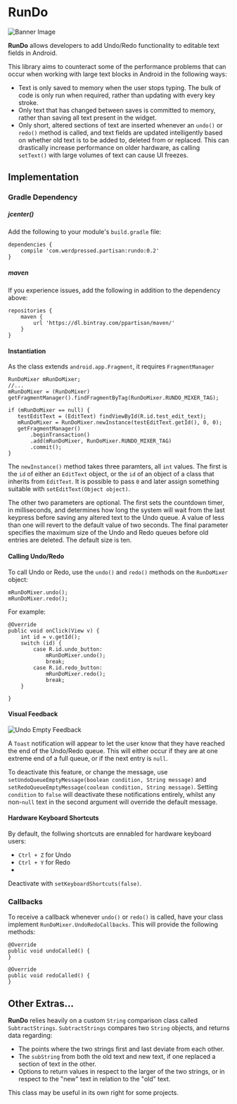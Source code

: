 # RunDo
![Banner Image](http://oi62.tinypic.com/s49utw.jpg)

__RunDo__ allows developers to add Undo/Redo functionality to editable text fields in Android.  

This library aims to counteract some of the performance problems that can occur when working with large text blocks in Android in the following ways:
* Text is only saved to memory when the user stops typing. The bulk of code is only run when required, rather than updating with every key stroke.
* Only text that has changed between saves is committed to memory, rather than saving all text present in the widget.
* Only short, altered sections of text are inserted whenever an `undo()` or `redo()` method is called, and text fields are updated intelligently based on whether old text is to be added to, deleted from or replaced. This can drastically increase performance on older hardware, as calling `setText()` with large volumes of text can cause UI freezes.

## Implementation ##

### Gradle Dependency

##### jcenter()

Add the following to your module's `build.gradle` file:

    dependencies {
        compile 'com.werdpressed.partisan:rundo:0.2'
    }
    
##### maven

If you experience issues, add the following in addition to the dependency above:

    repositories {
        maven {
            url 'https://dl.bintray.com/ppartisan/maven/'
        }
    }

#### Instantiation

As the class extends `android.app.Fragment`, it requires `FragmentManager`

    RunDoMixer mRunDoMixer;
    //...
    mRunDoMixer = (RunDoMixer) getFragmentManager().findFragmentByTag(RunDoMixer.RUNDO_MIXER_TAG);

    if (mRunDoMixer == null) {
       testEditText = (EditText) findViewById(R.id.test_edit_text);
       mRunDoMixer = RunDoMixer.newInstance(testEditText.getId(), 0, 0);
       getFragmentManager()
           .beginTransaction()
           .add(mRunDoMixer, RunDoMixer.RUNDO_MIXER_TAG)
           .commit();
    }
The `newInstance()` method takes three paramters, all `int` values. The first is the `id` of either an `EditText` object, or the `id` of an object of a class that inherits from `EditText`. It is possible to pass `0` and later assign something suitable with `setEditText(Object object)`.

The other two parameters are optional. The first sets the countdown timer, in milliseconds, and determines how long  the system will wait from the last keypress before saving any altered text to the Undo queue. A value of less than one will revert to the default value of two seconds. The final parameter specifies the maximum size of the Undo and Redo queues before old entries are deleted. The default size is ten.

#### Calling Undo/Redo

To call Undo or Redo, use the `undo()` and `redo()` methods on the `RunDoMixer` object:

    mRunDoMixer.undo();
    mRunDoMixer.redo();

For example:

    @Override
    public void onClick(View v) {
        int id = v.getId();
        switch (id) {
            case R.id.undo_button:
                mRunDoMixer.undo();
                break;
            case R.id.redo_button:
                mRunDoMixer.redo();
                break;
        }

    }
    
#### Visual Feedback

![Undo Empty Feedback](http://oi59.tinypic.com/2v9u81e.jpg)

A `Toast` notification will appear to let the user know that they have reached the end of the Undo/Redo queue. This will either occur if they are at one extreme end of a full queue, or if the next entry is `null`.

To deactivate this feature, or change the message, use `setUndoQueueEmptyMessage(boolean condition, String message)` and `setRedoQueueEmptyMessage(coolean condition, String message)`. Setting `condition` to `false` will deactivate these notifications entirely, whilst any non-`null` text in the second argument will override the default message.

#### Hardware Keyboard Shortcuts

By default, the follwing shortcuts are ennabled for hardware keyboard users:

* `Ctrl + Z` for Undo
* `Ctrl + Y` for Redo
* 
Deactivate with `setKeyboardShortcuts(false)`.

### Callbacks

To receive a callback whenever `undo()` or `redo()` is called, have your class implement `RunDoMixer.UndoRedoCallbacks`. This will provide the following methods:

    @Override
    public void undoCalled() {
    }

    @Override
    public void redoCalled() {
    }

## Other Extras...

__RunDo__ relies heavily on a custom `String` comparison class called `SubtractStrings`. `SubtractStrings` compares two `String` objects, and returns data regarding:
* The points where the two strings first and last deviate from each other.
* The `subString` from both the old text and new text, if one replaced a section of text in the other.
* Options to return values in respect to the larger of the two strings, or in respect to the "new" text in relation to the "old" text.

This class may be useful in its own right for some projects.
